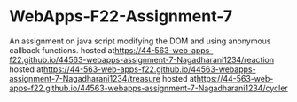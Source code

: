 # WebApps-F22-Assignment-7
An assignment on java script modifying the DOM and using anonymous callback functions.
hosted at<https://44-563-web-apps-f22.github.io/44563-webapps-assignment-7-Nagadharani1234/reaction>
hosted at<https://44-563-web-apps-f22.github.io/44563-webapps-assignment-7-Nagadharani1234/treasure>
hosted at<https://44-563-web-apps-f22.github.io/44563-webapps-assignment-7-Nagadharani1234/cycler>
